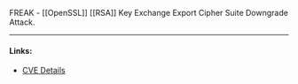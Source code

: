 FREAK - [[OpenSSL]] [[RSA]] Key Exchange Export Cipher Suite Downgrade Attack.

---
#### Links:
- [CVE Details](https://www.cvedetails.com/cve/CVE-2021-3449/)

